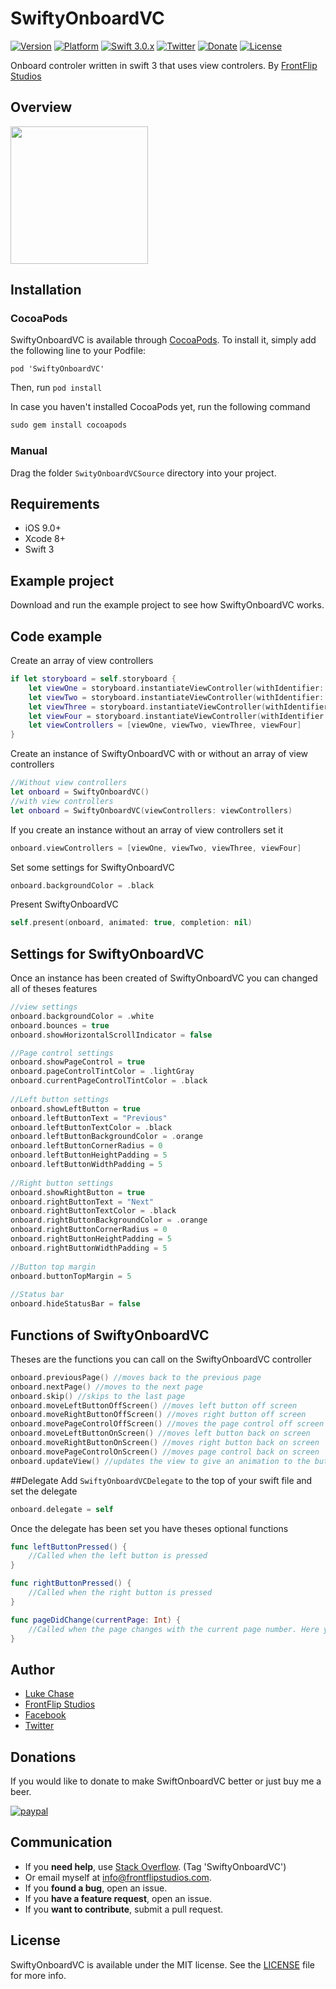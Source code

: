 # SwiftyOnboardVC
[![Version](https://img.shields.io/cocoapods/v/SwiftyOnboardVC.svg?style=flat)](http://cocoapods.org/pods/SwiftyOnboardVC)
[![Platform](https://img.shields.io/badge/platform-iOS-blue.svg?style=flat)](http://cocoapods.org/pods/SwiftyOnboardVC)
[![Swift 3.0.x](https://img.shields.io/badge/Swift-3.0.x-orange.svg)](https://developer.apple.com/swift/resources/)
[![Twitter](https://img.shields.io/badge/twitter-@FrontFlipDevs-blue.svg?style=flat)](https://twitter.com/FrontFlipDevs)
[![Donate](https://img.shields.io/badge/Donate-PayPal-green.svg)](https://www.paypal.com/cgi-bin/webscr?cmd=_s-xclick&hosted_button_id=N8JBV5QTY2BJL)
[![License](https://img.shields.io/cocoapods/l/SwiftyOnboardVC.svg)](https://raw.githubusercontent.com/chaser79/SwiftyOnboardVC/master/LICENSE)

Onboard controler written in swift 3 that uses view controlers.
By [FrontFlip Studios](http://www.frontflipstudios.com)

## Overview
<img src="Demo.gif" width="220"/>

## Installation

### CocoaPods
SwiftyOnboardVC is available through [CocoaPods](http://cocoapods.org). To install it, simply add the following line to your Podfile:

`pod 'SwiftyOnboardVC'`

Then, run `pod install`

In case you haven't installed CocoaPods yet, run the following command

```ruby
sudo gem install cocoapods
```

### Manual

Drag the folder `SwityOnboardVCSource` directory into your project.

## Requirements

* iOS 9.0+
* Xcode 8+
* Swift 3

## Example project
Download and run the example project to see how SwiftyOnboardVC works.

## Code example
Create an array of view controllers
```swift
if let storyboard = self.storyboard {
	let viewOne = storyboard.instantiateViewController(withIdentifier: "ViewOne")
	let viewTwo = storyboard.instantiateViewController(withIdentifier: "ViewTwo")
	let viewThree = storyboard.instantiateViewController(withIdentifier: "ViewThree")
	let viewFour = storyboard.instantiateViewController(withIdentifier: "ViewFour")
	let viewControllers = [viewOne, viewTwo, viewThree, viewFour]
}
```
Create an instance of SwiftyOnboardVC with or without an array of view controllers
``` swift
//Without view controllers
let onboard = SwiftyOnboardVC()
//with view controllers
let onboard = SwiftyOnboardVC(viewControllers: viewControllers)
```

If you create an instance without an array of view controllers set it
``` swift
onboard.viewControllers = [viewOne, viewTwo, viewThree, viewFour]
```
Set some settings for SwiftyOnboardVC
```swift
onboard.backgroundColor = .black
```
Present SwiftyOnboardVC
```swift
self.present(onboard, animated: true, completion: nil)
```

## Settings for SwiftyOnboardVC
Once an instance has been created of SwiftyOnboardVC you can changed all of theses features
```swift
//view settings
onboard.backgroundColor = .white
onboard.bounces = true
onboard.showHorizontalScrollIndicator = false

//Page control settings
onboard.showPageControl = true
onboard.pageControlTintColor = .lightGray
onboard.currentPageControlTintColor = .black
    
//Left button settings
onboard.showLeftButton = true
onboard.leftButtonText = "Previous"
onboard.leftButtonTextColor = .black
onboard.leftButtonBackgroundColor = .orange
onboard.leftButtonCornerRadius = 0
onboard.leftButtonHeightPadding = 5
onboard.leftButtonWidthPadding = 5
    
//Right button settings
onboard.showRightButton = true
onboard.rightButtonText = "Next"
onboard.rightButtonTextColor = .black
onboard.rightButtonBackgroundColor = .orange
onboard.rightButtonCornerRadius = 0
onboard.rightButtonHeightPadding = 5
onboard.rightButtonWidthPadding = 5
    
//Button top margin
onboard.buttonTopMargin = 5
    
//Status bar
onboard.hideStatusBar = false
```

## Functions of SwiftyOnboardVC
Theses are the functions you can call on the SwiftyOnboardVC controller
``` swift
onboard.previousPage() //moves back to the previous page
onboard.nextPage() //moves to the next page
onboard.skip() //skips to the last page
onboard.moveLeftButtonOffScreen() //moves left button off screen
onboard.moveRightButtonOffScreen() //moves right button off screen
onboard.movePageControlOffScreen() //moves the page control off screen
onboard.moveLeftButtonOnScreen() //moves left button back on screen
onboard.moveRightButtonOnScreen() //moves right button back on screen
onboard.movePageControlOnScreen() //moves page control back on screen
onboard.updateView() //updates the view to give an animation to the buttons when they are moved.
```

##Delegate
Add `SwiftyOnboardVCDelegate` to the top of your swift file and set the delegate
``` swift
onboard.delegate = self
```

Once the delegate has been set you have theses optional functions
``` swift
func leftButtonPressed() {
	//Called when the left button is pressed
}

func rightButtonPressed() {
	//Called when the right button is pressed
}

func pageDidChange(currentPage: Int) {
	//Called when the page changes with the current page number. Here you can test the page number and hide/show the buttons and page control
}
```

## Author
- [Luke Chase](https://github.com/chaser79)
- [FrontFlip Studios](http://www.frontflipstudios.com)
- [Facebook](https://www.facebook.com/FrontFlipStudios/)
- [Twitter](https://twitter.com/FrontFlipDevs)

## Donations
If you would like to donate to make SwiftOnboardVC better or just buy me a beer.

[![paypal](https://www.paypalobjects.com/en_GB/i/btn/btn_donateCC_LG.gif)](https://www.paypal.com/cgi-bin/webscr?cmd=_s-xclick&hosted_button_id=N8JBV5QTY2BJL)

## Communication

- If you **need help**, use [Stack Overflow](http://stackoverflow.com/questions/tagged/ezswipecontroller). (Tag 'SwiftyOnboardVC')
- Or email myself at info@frontflipstudios.com.
- If you **found a bug**, open an issue.
- If you **have a feature request**, open an issue.
- If you **want to contribute**, submit a pull request.

## License

SwiftyOnboardVC is available under the MIT license. See the [LICENSE](https://github.com/chaser79/SwiftyOnboardVC/blob/master/LICENSE) file for more info.
